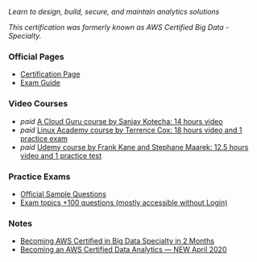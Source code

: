 

_Learn to design, build, secure, and maintain analytics solutions_

_This certification was formerly known as AWS Certified Big Data - Specialty._

### Official Pages

- [Certification Page](https://d1.awsstatic.com/training-and-certification/docs-data-analytics-specialty/AWS-Certified-Data-Analytics-Specialty_Exam-Guide.pdf)
- [Exam Guide](https://d1.awsstatic.com/training-and-certification/docs-data-analytics-specialty/AWS-Certified-Data-Analytics-Specialty_Exam-Guide.pdf)

### Video Courses

- _paid_ [A Cloud Guru course by Sanjay Kotecha: 14 hours video](https://acloud.guru/learn/aws-certified-big-data-specialty)
- _paid_ [Linux Academy course by Terrence Cox: 18 hours video and 1 practice exam](https://linuxacademy.com/course/aws-certified-big-data-specialty-certification/)
- _paid_ [Udemy course by Frank Kane and Stephane Maarek: 12.5 hours video and 1 practice test](https://www.udemy.com/course/aws-big-data/)

### Practice Exams

- [Official Sample Questions](https://d1.awsstatic.com/training-and-certification/docs-data-analytics-specialty/AWS-Certified-Data-Analytics-Specialty_Sample-Questions.pdf)
- [Exam topics +100 questions (mostly accessible without Login)](https://www.examtopics.com/exams/amazon/aws-certified-data-analytics-specialty/)

### Notes

- [Becoming AWS Certified in Big Data Specialty in 2 Months](https://towardsdatascience.com/becoming-aws-certified-in-big-data-specialty-in-2-months-ecf77d3e06db)
- [Becoming an AWS Certified Data Analytics — NEW April 2020](https://towardsdatascience.com/becoming-an-aws-certified-data-analytics-new-april-2020-4a3ef0d9f23a)
